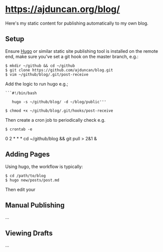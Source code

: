 # https://ajduncan.org/blog/ #

Here's my static content for publishing automatically to my own blog.

## Setup

Ensure [Hugo](https://gohugo.io/) or similar static site publishing tool is installed on the remote end,
make sure you've set a git hook on the master branch, e.g.:

    $ mkdir ~/github && cd ~/github
    $ git clone https://github.com/ajduncan/blog.git
    $ vim ~/github/blog/.git/post-receive

Add the logic to run hugo e.g.;

    ```#!/bin/bash
       
       hugo -s ~/github/blog/ -d ~/blog/public'''

    $ chmod +x ~/github/blog/.git/hooks/post-receive

Then create a cron job to periodically check e.g.

    $ crontab -e

0 2 * * * cd ~/github/blog && git pull > 2&1 &

## Adding Pages

Using hugo, the workflow is typically:

    $ cd /path/to/blog
    $ hugo new/posts/post.md

Then edit your

## Manual Publishing

...

## Viewing Drafts

...


